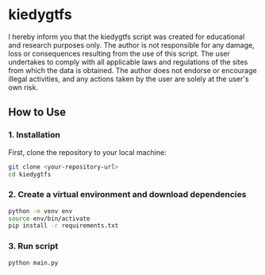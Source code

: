 # kiedygtfs
I hereby inform you that the kiedygtfs script was created for educational and research purposes only. The author is not responsible for any damage, loss or consequences resulting from the use of this script. The user undertakes to comply with all applicable laws and regulations of the sites from which the data is obtained. The author does not endorse or encourage illegal activities, and any actions taken by the user are solely at the user's own risk.

## How to Use

### 1. Installation
First, clone the repository to your local machine:
```bash
git clone <your-repository-url>
cd kiedygtfs
````
### 2. Create a virtual environment and download dependencies
```bash
python -m venv env
source env/bin/activate
pip install -r requirements.txt
```
### 3. Run script
```bash
python main.py
```